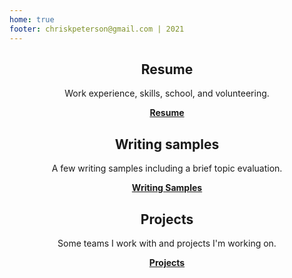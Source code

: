 ```yaml
--- 
home: true
footer: chriskpeterson@gmail.com | 2021
---
```

<div style="text-align: center">
  <Bit/>
</div>

<div class="features">
  <div class="feature" style="text-align: center;">
    <h2>Resume</h2>
    <p>Work experience, skills, school, and volunteering.</p>
    <b><a href="resume.html" style="text-decoration: underline;">Resume</a></b>
  </div>
  <div class="feature" style="text-align: center;">
    <h2>Writing samples</h2>
    <p>A few writing samples including a brief topic evaluation.</p>
    <b><a href="writingsamples.html" style="text-decoration: underline;">Writing Samples</a></b>
  </div>
  <div class="feature" style="text-align: center;">
    <h2>Projects</h2>
    <p>Some teams I work with and projects I'm working on.</p>
    <b><a href="projects.html" style="text-decoration: underline;">Projects</a></b>
  </div>
</div>


